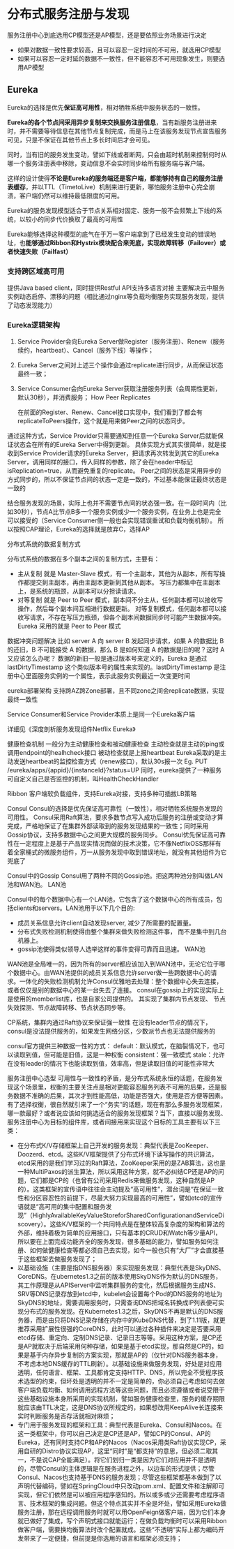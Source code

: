 # **分布式服务注册与发现**
服务注册中心到底选用CP模型还是AP模型，还是要依照业务场景进行决定
- 如果对数据一致性要求较高，且可以容忍一定时间的不可用，就选用CP模型
- 如果可以容忍一定时延的数据不一致性，但不能容忍不可用现象发生，则要选用AP模型

## **Eureka**
Eureka的选择是优先**保证高可用性**，相对牺牲系统中服务状态的一致性。

**Eureka的各个节点间采用异步复制来交换服务注册信息**，当有新服务注册进来时，并不需要等待信息在其他节点复制完成，而是马上在该服务发现节点宣告服务可见，只是不保证在其他节点上多长时间后才会可见。

同时，当有旧的服务发生变动，譬如下线或者断网，只会由超时机制来控制何时从哪一个服务注册表中移除，变动信息不会实时同步给所有服务端与客户端。

这样的设计使得**不论是Eureka的服务端还是客户端，都能够持有自己的服务注册表缓存**，并以TTL（TimetoLive）机制来进行更新，哪怕服务注册中心完全崩溃，客户端仍然可以维持最低限度的可用。

Eureka的服务发现模型适合于节点关系相对固定、服务一般不会频繁上下线的系统，以较小的同步代价换取了最高的可用性

Eureka能够选择这种模型的底气在于万一客户端拿到了已经发生变动的错误地址，也**能够通过Ribbon和Hystrix模块配合来兜底，实现故障转移（Failover）或者快速失败（Failfast）**

### **支持跨区域高可用**
提供Java based client，同时提供Restful API支持多语言对接
主要解决云中服务实例动态启停、漂移的问题（相比通过nginx等负载均衡服务实现服务发现，提供了动态发现能力）

### **Eureka逻辑架构**

1. Service Provider会向Eureka Server做Register（服务注册）、Renew（服务续约，heartbeat）、Cancel（服务下线）等操作；
2. Eureka Server之间对上述三个操作会通过replicate进行同步，从而保证状态最终一致；
3. Service Consumer会向Eureka Server获取注册服务列表（会周期性更新，默认30秒），并消费服务；
 How Peer Replicates

    在前面的Register、Renew、Cancel接口实现中，我们看到了都会有replicateToPeers操作，这个就是用来做Peer之间的状态同步。

通过这种方式，Service Provider只需要通知到任意一个Eureka Server后就能保证状态会在所有的Eureka Server中得到更新。
具体实现方式其实很简单，就是接收到Service Provider请求的Eureka Server，把请求再次转发到其它的Eureka Server，调用同样的接口，传入同样的参数，除了会在header中标记isReplication=true，从而避免重复的replicate。
Peer之间的状态是采用异步的方式同步的，所以不保证节点间的状态一定是一致的，不过基本能保证最终状态是一致的

结合服务发现的场景，实际上也并不需要节点间的状态强一致。在一段时间内（比如30秒），节点A比节点B多一个服务实例或少一个服务实例，在业务上也是完全可以接受的（Service Consumer侧一般也会实现错误重试和负载均衡机制）。
所以按照CAP理论，Eureka的选择就是放弃C，选择AP

分布式系统的数据复制方式

分布式系统的数据在多个副本之间的复制方式，主要有：
* 主从复制
就是 Master-Slave 模式，有一个主副本，其他为从副本，所有写操作都提交到主副本，再由主副本更新到其他从副本。
写压力都集中在主副本上，是系统的瓶颈，从副本可以分担读请求。
* 对等复制
就是 Peer to Peer 模式，副本间不分主从，任何副本都可以接收写操作，然后每个副本间互相进行数据更新。
对等复制模式，任何副本都可以接收写请求，不存在写压力瓶颈，但各个副本间数据同步时可能产生数据冲突。
Eureka 采用的就是 Peer to Peer 模式

数据冲突问题解决
比如 server A 向 server B 发起同步请求，如果 A 的数据比 B 的还旧，B 不可能接受 A 的数据，那么 B 是如何知道 A 的数据是旧的呢？这时 A 又应该怎么办呢？
数据的新旧一般是通过版本号来定义的，Eureka 是通过 lastDirtyTimestamp 这个类似版本号的属性来实现的。lastDirtyTimestamp 是注册中心里面服务实例的一个属性，表示此服务实例最近一次变更时间

eureka部署架构
支持跨AZ跨Zone部署，且不同zone之间会replicate数据，实现最终一致性




Service Consumer和Service Provider本质上是同一个Eureka客户端

详细见《深度剖析服务发现组件Netflix Eureka》

健康检查机制
一般分为主动健康检查和被动健康检查
主动检查就是主动的ping或调用endpoint的healhcheck接口
被动检查就是上报heartbeat
Eureka采取的是主动发送heartbeat的监控检查方式（renew接口），默认30s报一次
Eg.
PUT /eureka/apps/{appid}/{instanceId}?status=UP
同时，eureka提供了一种服务可自定义自己是否监控的机制，叫HealthCheckHandler

Ribbon
客户端软负载组件，支持Eureka对接，支持多种可插拔LB策略



Consul
Consul的选择是优先保证高可靠性（一致性），相对牺牲系统服务发现的可用性。
Consul采用Raft算法，要求多数节点写入成功后服务的注册或变动才算完成，严格地保证了在集群外部读取到的服务发现结果的一致性；同时采用Gossip协议，支持多数据中心之间更大规模的服务同步。
Consul优先保证高可靠性在一定程度上是基于产品现实情况而做的技术决策，它不像NetflixOSS那样有着全家桶式的微服务组件，万一从服务发现中取到错误地址，就没有其他组件为它兜底了

Consul中的Gossip
Consul用了两种不同的Gossip池。把这两种池分别叫做LAN池和WAN池。
LAN池

Consul中的每个数据中心有一个LAN池，它包含了这个数据中心的所有成员，包括clients和servers。LAN池用于以下几个目的:
* 成员关系信息允许client自动发现server, 减少了所需要的配置量。
* 分布式失败检测机制使得由整个集群来做失败检测这件事， 而不是集中到几台机器上。
* gossip池使得类似领导人选举这样的事件变得可靠而且迅速。
WAN池

WAN池是全局唯一的，因为所有的server都应该加入到WAN池中，无论它位于哪个数据中心。由WAN池提供的成员关系信息允许server做一些跨数据中心的请求。一体化的失败检测机制允许Consul优雅地去处理：整个数据中心失去连接， 或者仅仅是别的数据中心的某一台失去了连接。
consul在gossip上的实现实际上是使用的memberlist库，也是自家公司提供的。
其实现了集群内节点发现、 节点失效探测、节点故障转移、节点状态同步等。

CP系统，集群内通过Raft协议来保证强一致性
在没有leader节点的情况下，consul是没法提供服务的，如果发生网络分区，少数派节点也无法提供服务的

consul官方提供三种数据一性的方式：
default：默认模式，在脑裂情况下，也可以读取到值，但可能是旧值，这是一种权衡
consistent：强一致模式
stale：允许在没有leader的情况下也能读取到值，效率高，但是读取旧值的可能性非常大


服务注册中心选型
可用性与一致性的矛盾，是分布式系统永恒的话题，在服务发现这个场景里，权衡的主要关注点是相对更能容忍服务列表不可用的后果，还是服务数据不准确的后果，其次才到性能高低，功能是否强大，使用是否方便等因素。有了选择权衡，很自然就引来了一个“务实”的话题，现在有那么多服务发现框架，哪一款最好？或者说应该如何挑选适合的服务发现框架？当下，直接以服务发现、服务注册中心为目标的组件库，或者间接用来实现这个目标的工具主要有以下三类：
* 在分布式K/V存储框架上自己开发的服务发现：典型代表是ZooKeeper、Doozerd、etcd。这些K/V框架提供了分布式环境下读写操作的共识算法，etcd采用的是我们学习过的Raft算法，ZooKeeper采用的是ZAB算法，这也是一种MultiPaxos的派生算法，所以采用这种方案，就不必纠结CP还是AP的问题，它们都是CP的（也曾有公司采用Redis来做服务发现，这种自然是AP的）。这类框架的宣传语中往往会主动提及“高可用性”，潜台词是“在保证一致性和分区容忍性的前提下，尽最大努力实现最高的可用性”，譬如etcd的宣传语就是“高可用的集中配置和服务发现”（HighlyAvailableKeyValueStoreforSharedConfigurationandServiceDiscovery）。这些K/V框架的一个共同特点是在整体较高复杂度的架构和算法的外部，维持着极为简单的应用接口，只有基本的CRUD和Watch等少量API，所以要在上面完成功能齐全的服务发现，很多基础的能力，譬如服务如何注册、如何做健康检查等都必须自己去实现，如今一般也只有“大厂”才会直接基于这些框架去做服务发现了；
* 以基础设施（主要是指DNS服务器）来实现服务发现：典型代表是SkyDNS、CoreDNS。在ubernetes1.3之前的版本使用SkyDNS作为默认的DNS服务，其工作原理是从APIServer中监听集群服务的变化，然后根据服务生成NS、SRV等DNS记录存放到etcd中，kubelet会设置每个Pod的DNS服务的地址为SkyDNS的地址，需要调用服务时，只需查询DNS把域名转换成IP列表便可实现分布式的服务发现。在Kubernetes1.3之后，SkyDNS不再是默认的DNS服务器，而是由只将DNS记录存储在内存中的KubeDNS代替，到了1.11版，就更推荐采用扩展性很强的CoreDNS，此时可以通过各种插件来决定是否要采用etcd存储、重定向、定制DNS记录、记录日志等等。采用这种方案，是CP还是AP就取决于后端采用何种存储，如果是基于etcd实现，那自然是CP的，如果是基于内存异步复制的方案实现，那就是AP的（仅针对DNS服务器本身，不考虑本地DNS缓存的TTL刷新）。以基础设施来做服务发现，好处是对应用透明，任何语言、框架、工具都肯定支持HTTP、DNS，所以完全不受程序技术选型的约束，但坏处是透明的并不一定是简单的，你必须自己考虑如何去做客户端负载均衡、如何调用远程方法等这些问题，而且必须遵循或者说受限于这些基础设施本身所采用的实现机制，譬如服务健康检查里，服务的缓存期限就应该由TTL决定，这是DNS协议所规定的，如果想改用KeepAlive长连接来实时判断服务是否存活就相对麻烦；
* 专门用于服务发现的框架和工具：典型代表是Eureka、Consul和Nacos。在这一类框架中，你可以自己决定是CP还是AP，譬如CP的Consul、AP的Eureka，还有同时支持CP和AP的Nacos（Nacos采用类Raft协议实现CP，采用自研的Distro协议实现AP，这里“同时”是“都支持”的意思，但必须二取其一，不是说CAP全能满足）。将它们划归一类是因为它们对应用并不是透明的，尽管Consul的主体逻辑是在服务进程之外，以边车的形式提供；尽管Consul、Nacos也支持基于DNS的服务发现；尽管这些框架都基本做到了以声明代替编码，譬如在SpringCloud中只改动pom.xml、配置文件和注解即可实现，但它们依然是可以被应用程序感知的。所以或多或少还需要考虑程序语言、技术框架的集成问题。但这个特点其实并不全是坏处，譬如采用Eureka做服务注册，那在远程调用服务时就可以用OpenFeign做客户端，因为它们本身就已做好了集成，写个声明式接口就能运行；在做负载均衡时可以采用Ribbon做客户端，需要换均衡算法时改个配置就成。这些“不透明”实际上都为编码开发带来了一定便捷，但前提是你选用的语言和框架必须支持；
